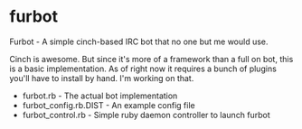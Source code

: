 furbot
======

Furbot - A simple cinch-based IRC bot that no one but me would use.

Cinch is awesome. But since it's more of a framework than a full on
bot, this is a basic implementation. As of right now it requires a
bunch of plugins you'll have to install by hand. I'm working on
that.

* furbot.rb - The actual bot implementation
* furbot_config.rb.DIST - An example config file
* furbot_control.rb - Simple ruby daemon controller to launch furbot
